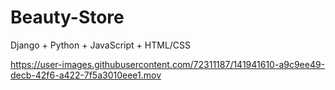 # Beauty-Store
Django + Python + JavaScript + HTML/CSS



https://user-images.githubusercontent.com/72311187/141941610-a9c9ee49-decb-42f6-a422-7f5a3010eee1.mov

